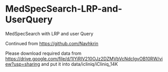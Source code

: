 # MedSpecSearch-LRP-and-UserQuery
MedSpecSearch with LRP and user Query

Continued from https://github.com/Navhkrin

Please download required data from https://drive.google.com/file/d/1IYiRIV210OJz2DZMVbVcNdcIgvOB10RW/view?usp=sharing and put it into data/icliniq/iCliniq_14K
